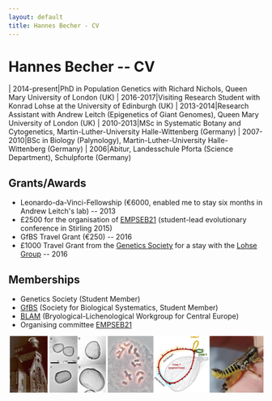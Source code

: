 ```yaml
---
layout: default
title: Hannes Becher - CV
---
```


# Hannes Becher -- CV

| 2014-present|PhD in Population Genetics with Richard Nichols, Queen Mary University of London (UK)
| 2016-2017|Visiting Research Student with Konrad Lohse at the University of Edinburgh (UK)
| 2013-2014|Research Assistant with Andrew Leitch (Epigenetics of Giant Genomes), Queen Mary University of London (UK)
| 2010-2013|MSc in Systematic Botany and Cytogenetics, Martin-Luther-University Halle-Wittenberg (Germany)
| 2007-2010|BSc in Biology (Palynology), Martin-Luther-University Halle-Wittenberg (Germany)
| 2006|Abitur, Landesschule Pforta (Science Department), Schulpforte (Germany)

## Grants/Awards
* Leonardo-da-Vinci-Fellowship (€6000, enabled me to stay six months in Andrew Leitch's lab) -- 2013
* £2500 for the organisation of [EMPSEB21](http://empseb21.bio.ed.ac.uk/) (student-lead evolutionary conference in Stirling 2015)
* GfBS Travel Grant (€250) -- 2016
* £1000 Travel Grant from the [Genetics Society](http://www.genetics.org.uk/) for a stay with the [Lohse Group](http://lohse.bio.ed.ac.uk/) -- 2016

## Memberships
* Genetics Society (Student Member)
* [GfBS](http://www.gfbs-home.de/) (Society for Biological Systematics, Student Member)
* [BLAM](http://www.blam-hp.eu/home_en.html) (Bryological-Lichenological Workgroup for Central Europe)
* Organising committee [EMPSEB21](http://empseb21.bio.ed.ac.uk/)


![stations](../img/cv.png)
				
